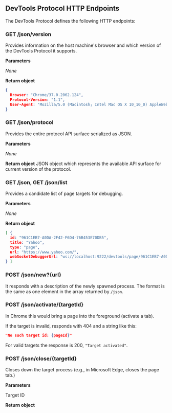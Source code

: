 
## DevTools Protocol HTTP Endpoints

The DevTools Protocol defines the following HTTP endpoints:

### GET /json/version

Provides information on the host machine's browser and which version of the DevTools Protocol it supports.

**Parameters**

*None*

**Return object**

```json
{
  Browser: "Chrome/37.0.2062.124",
  Protocol-Version: "1.1",
  User-Agent: "Mozilla/5.0 (Macintosh; Intel Mac OS X 10_10_0) AppleWebKit/537.36 (KHTML, like Gecko) Chrome/37.0.2062.124 Safari/537.36",
}
```


### GET /json/protocol


Provides the entire protocol API surface serialized as JSON.

**Parameters**

*None*

**Return object**
JSON object which represents the available API surface for current version of the protocol.



### GET /json, GET /json/list

Provides a candidate list of page targets for debugging.

**Parameters**

*None*

**Return object**

```json
[ {
  id: "961C1EB7-A0DA-2F42-F6D4-76B453E70DB5",
  title: "Yahoo",
  type: "page",
  url: "https://www.yahoo.com/",
  webSocketDebuggerUrl: "ws://localhost:9222/devtools/page/961C1EB7-A0DA-2F42-F6D4-76B453E70DB5"
} ]
```


### POST /json/new?{url}

It responds with a description of the newly spawned process.
The format is the same as one element in the array returned by `/json`.


### POST /json/activate/{targetId}

In Chrome this would bring a page into the foreground (activate a tab).

If the target is invalid, responds with 404 and a string like this:

```json
"No such target id: {pageId}"
```

For valid targets the response is 200, `"Target activated"`.


### POST /json/close/{targetId}

Closes down the target process (e.g., in Microsoft Edge, closes the page tab.)

**Parameters**

Target ID

**Return object**